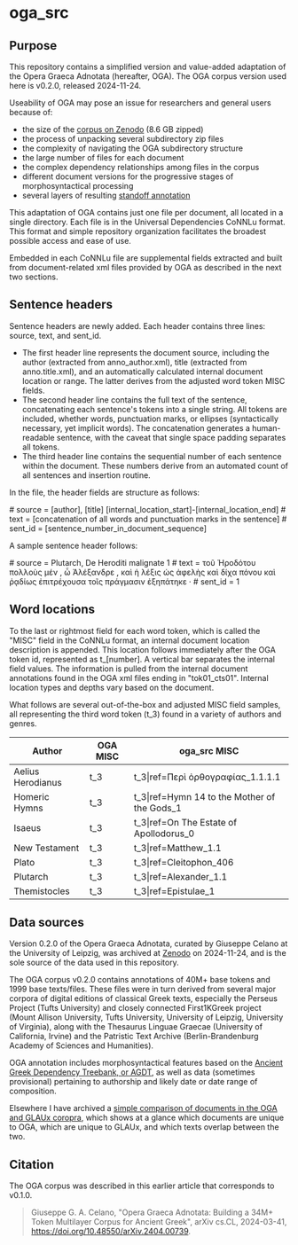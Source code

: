 # oga_src

## Purpose

This repository contains a simplified version and value-added adaptation of the Opera Graeca Adnotata (hereafter, OGA). The OGA corpus version used here is v0.2.0, released 2024-11-24.

Useability of OGA may pose an issue for  researchers and general users because of:
 - the size of the [corpus on Zenodo](https://doi.org/10.5281/zenodo.14206061) (8.6 GB zipped)
 - the process of unpacking several subdirectory zip files
 - the complexity of navigating the OGA subdirectory structure
 - the large number of files for each document
 - the complex dependency relationships among files in the corpus
 - different document versions for the progressive stages of morphosyntactical processing
 - several layers of resulting [standoff annotation](https://varro.informatik.uni-leipzig.de/oga/en/standoff_annotation.html)

This adaptation of OGA contains just one file per document, all located in a single directory. Each file is in the Universal Dependencies CoNNLu format. This format and simple repository organization facilitates the broadest possible access and ease of use. 

Embedded in each CoNNLu file are supplemental fields extracted and built from document-related xml files provided by OGA as described in the next two sections.

## Sentence headers

Sentence headers are newly added. Each header contains three lines: source, text, and sent_id.

 - The first header line represents the document source, including the author (extracted from anno_author.xml), title (extracted from anno.title.xml), and an automatically calculated internal document location or range. The latter derives from the adjusted word token MISC fields.
 - The second header line contains the full text of the sentence, concatenating each sentence's tokens into a single string. All tokens are included, whether words, punctuation marks, or ellipses (syntactically necessary, yet implicit words). The concatenation generates a human-readable sentence, with the caveat that single space padding separates all tokens.
 - The third header line contains the sequential number of each sentence within the document. These numbers derive from an automated count of all sentences and insertion routine.

In the file, the header fields are structure as follows:

 \# source = [author], [title] [internal_location_start]-[internal_location_end]
 \# text = [concatenation of all words and punctuation marks in the sentence]
 \# sent_id = [sentence_number_in_document_sequence]

A sample sentence header follows:

 \# source = Plutarch, De Heroditi malignate 1
 \# text = τοῦ Ἡροδότου πολλοὺς μέν , ὦ Ἀλέξανδρε , καὶ ἡ λέξις ὡς ἀφελὴς καὶ δίχα πόνου καὶ ῥᾳδίως ἐπιτρέχουσα τοῖς πράγμασιν ἐξηπάτηκε ·
 \# sent_id = 1

## Word locations

To the last or rightmost field for each word token, which is called the "MISC" field in the CoNNLu format, an internal document location description is appended. This location follows immediately after the OGA token id, represented as t_[number]. A vertical bar separates the internal field values. The information is pulled from the internal document annotations found in the OGA xml files ending in "tok01_cts01". Internal location types and depths vary based on the document.

What follows are several out-of-the-box and adjusted MISC field samples, all representing the third word token (t_3) found in a variety of authors and genres.

| Author | OGA MISC | oga_src MISC |
|------------------|-----------------|-----------------|
| Aelius Herodianus   | t_3 | t_3\|ref=Περὶ ὀρθογραφίας_1.1.1.1    |
| Homeric Hymns   | t_3 | t_3\|ref=Hymn 14 to the Mother of the Gods_1    |
| Isaeus   | t_3 | t_3\|ref=On The Estate of Apollodorus_0    |
| New Testament   | t_3 | t_3\|ref=Matthew_1.1    |
| Plato   | t_3 | t_3\|ref=Cleitophon_406    |
| Plutarch   | t_3 | t_3\|ref=Alexander_1.1    |
| Themistocles   | t_3 | t_3\|ref=Epistulae_1    |


## Data sources

Version 0.2.0 of the Opera Graeca Adnotata, curated by Giuseppe Celano at the University of Leipzig, was archived at [Zenodo]( https://doi.org/10.5281/zenodo.14206061) on 2024-11-24, and is the sole source of the data used in this repository. 

The OGA corpus v0.2.0 contains annotations of 40M+ base tokens and 1999 base texts/files. These files were in turn derived from several major corpora of digital editions of classical Greek texts, especially the Perseus Project (Tufts University) and closely connected First1KGreek project (Mount Allison University, Tufts University, University of Leipzig, University of Virginia), along with the Thesaurus Linguae Graecae (University of California, Irvine) and the Patristic Text Archive (Berlin-Brandenburg Academy of Sciences and Humanities).

OGA annotation includes morphosyntactical features based on the [Ancient Greek Dependency Treebank, or AGDT](https://github.com/PerseusDL/treebank_data/blob/master/AGDT2/guidelines/Greek_guidelines.md), as well as data (sometimes provisional) pertaining to authorship and likely date or date range of composition.

Elsewhere I have archived a [simple comparison of documents in the OGA and GLAUx coropra](https://doi.org/10.5281/zenodo.14254072), which shows at a glance which documents are unique to OGA, which are unique to GLAUx, and which texts overlap between the two.

## Citation

The OGA corpus was described in this earlier article that corresponds to v0.1.0.

> Giuseppe G. A. Celano, "Opera Graeca Adnotata: Building a 34M+ Token Multilayer Corpus for Ancient Greek", arXiv cs.CL, 2024-03-41, https://doi.org/10.48550/arXiv.2404.00739.

